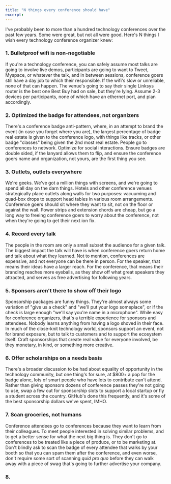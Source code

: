 ```yaml
---
title: "N things every conference should have"
excerpt:
---
```


I've probably been to more than a hundred technology conferences over the past few years. Some were great, but not all were good. Here's N things I wish every technology conference organizer knew:

### 1. Bulletproof wifi is non-negotiable

If you're a technology conference, you can safely assume most talks are going to involve live demos, participants are going to want to Tweet, Myspace, or whatever the talk, and in between sessions, conference goers still have a day job to which their responsible. If the wifi's slow or unreliable, none of that can happen. The venue's going to say their single Linksys router is the best one Best Buy had on sale, but they're lying. Assume 2-3 devices per participants, none of which have an ethernet port, and plan accordingly.

### 2. Optimized the badge for attendees, not organizers

There's a conference badge anti-pattern, where, in an attempt to brand the event (in case you forget where you are), the largest percentage of badge real estate is given to the conference logo, with things like tracks, or other badge "classes" being given the 2nd most real estate. People go to conferences to network. Optimize for social interactions. Ensure badges are double sided, if the lanyard allows them to flip, and ensure the conference goers name and organization, not yours, are the first thing you see.

### 3. Outlets, outlets everywhere

We're geeks. We've got a million things with screens, and we're going to spend all day on the darn things. Hotels and other conference venues strategically place outlets along walls for two purposes: vacuuming and quad-box drops to support head tables in various room arrangements. Conference goers should sit where they want to sit, not on the floor or against the wall. Power strips and extension chords are cheap, but go a long way to freeing conference goers to worry about the conference, not when they're going to get their next ion fix.

### 4. Record every talk

The people in the room are only a small subset the audience for a given talk. The biggest impact the talk will have is when conference goers return home and talk about what they learned. Not to mention, conferences are expensive, and not everyone can be there in person. For the speaker, that means their ideas have a larger reach. For the conference, that means their branding reaches more eyeballs, as they show off what great speakers they attracted, and serves as free advertising for following years.

### 5. Sponsors aren't there to show off their logo

Sponsorship packages are funny things. They're almost always some variation of "give us a check" and "we'll put your logo someplace", or if the check is large enough "we'll say you're name in a microphone". While easy for conference organizers, that's a terrible experience for sponsors and attendees. Nobody learns anything from having a logo shoved in their face. In much of the close-knit technology world, sponsors support an event, not for brand exposure, but to talk to customers and to support the ecosystem itself. Craft sponsorships that create real value for everyone involved, be they monetary, in kind, or something more creative.

### 6. Offer scholarships on a needs basis

There's a broader discussion to be had about equality of opportunity in the technology community, but one thing's for sure, at $800+ a pop for the badge alone, lots of smart people who have lots to contribute can't attend. Rather than giving sponsors dozens of conference passes they're not going to use, swap a few out for sponsorship slots to support a local startup or fly a student across the country. GitHub's done this frequently, and it's some of the best sponsorship dollars we've spent, IMHO.

### 7. Scan groceries, not humans

Conference attendees go to conferences because they want to learn from their colleagues. To meet people interested in solving similar problems, and to get a better sense for what the next big thing is. They don't go to conferences to be treated like a piece of produce, or to be marketing at. Don't blindly ask to scan the badge of every attendee that walks by your booth so that you can spam them after the conference, and even worse, don't require some sort of scanning *quid pro quo* before they can walk away with a piece of swag that's going to further advertise your company.

### 8.

